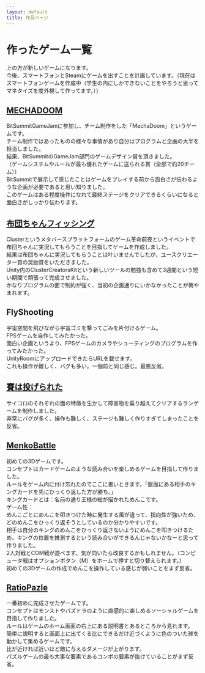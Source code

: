 ```yaml
---
layout: default
title: 作品ページ
---
```


# 作ったゲーム一覧
上の方が新しいゲームになります。  
今後、スマートフォンとSteamにゲームを出すことを計画しています。（現在はスマートフォンゲームを作成中（学生の内にしかできないことをやろうと思ってマネタイズを度外視して作ってます。））

## [MECHADOOM](https://bitsummit-gamejam.itch.io/mechadoom)

BitSummitGameJamに参加し、チーム制作をした「MechaDoom」というゲームです。  
チーム制作ではあったものの様々な事情があり自分はプログラムと企画の大半を担当しました。  
結果、BitSummitのGameJam部門のゲームデザイン賞を頂きました。  
（ゲームシステムやルールが最も優れたゲームに送られる賞（全部で約20チーム））  
BitSummitで展示して感じたことはゲームをプレイする前から面白さが伝わるような企画が必要であると思い知りました。  
このゲームはある程度操作になれて最終ステージをクリアできるくらいになると面白さがしっかり伝わります。

## [布団ちゃんフィッシング](https://cluster.mu/w/db62ddec-6088-4017-ab77-e31180bc9460)

Clusterというメタバースプラットフォームのゲーム革命前夜というイベントで布団ちゃんに実況してもらうことを目指してゲームを作成しました。  
結果は布団ちゃんに実況してもらうことは叶いませんでしたが、ユースクリエーター賞の奨励賞をいただきました。  
Unity内のClusterCreatorsKitという新しいツールの勉強も含めて3週間という短い期間で頑張って完成させました。  
かなりプログラムの面で制約が強く、当初の企画通りにいかなかったことが悔やまれます。

## FlyShooting

宇宙空間を飛びながら宇宙ゴミを撃ってごみを片付けるゲーム。  
FPSゲームを自作してみたかった。  
面白い企画というより、FPSゲームのカメラやシューティングのプログラムを作ってみたかった。  
UnityRoomにアップロードできたらURLを載せます。  
これも操作が難しく、バグも多い。一個前と同じ感じ。最悪反省。

## [賽は投げられた](https://unityroom.com/games/dicerun)

サイコロのそれぞれの面の特徴を生かして障害物を乗り越えてクリアするランゲームを制作しました。  
非常にバグが多く、操作も難しく、ステージも難しく作りすぎてしまったことを反省。

## [MenkoBattle](https://unityroom.com/games/menkobattle)

初めての3Dゲームです。  
コンセプトはカードゲームのような読み合いを楽しめるゲームを目指して作りました。  
ルールをゲーム内に付け忘れたのでここに書いときます。「盤面にある相手のキングカードを先にひっくり返した方が勝ち。」  
キングカードとは：名前の通り王様の絵が描かれためんこです。  
ゲーム性：  
めんこごとにめんこを叩きつけた時に発生する風が違って、指向性が強いため、どのめんこをひっくり返そうとしているのか分かりやすいです。  
相手は自分のキングのめんこをひっくり返さないようにめんこを叩きつけるため、キングの位置を推測するという読み合いができるんじゃないかなーと思って作りました。  
2人対戦とCOM戦が遊べます。気が向いたら改良するかもしれません。（コンピュータ戦はオプションボタン（M）をホームで押すと切り替えられます。）  
初めての3Dゲームの作成でめんこを操作している感じが弱いことをまず反省。

## [RatioPazle](./RatioPazleWebgl/)

一番初めに完成させたゲームです。  
コンセプトはモンストやパズドラのように直感的に楽しめるソーシャルゲームを目指して作りました。  
ルールはゲームのホーム画面の右上にある説明書とあるところから見れます。  
簡単に説明すると画面上に出てくる比にできるだけ近づくように色のついた球を動かして集めるゲームです。  
比が近ければ近いほど敵に与えるダメージが上がります。  
パズルゲームの最も大事な要素であるコンボの要素が抜けていることがまず反省。
